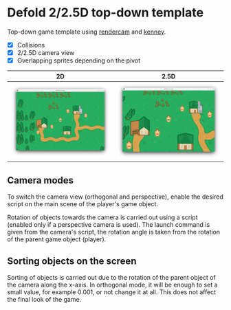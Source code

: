 # Defold 2/2.5D top-down template

Top-down game template using [rendercam](https://github.com/rgrams/rendercam) and [kenney](https://kenney.nl/assets/medieval-rts).

- [x] Collisions
- [x] 2/2.5D camera view
- [x] Overlapping sprites depending on the pivot

<table>
    <thead>
        <tr>
            <th>2D</th>
            <th>2.5D</th>
        </tr>
    </thead>
    <tbody>
        <tr>
            <td><img src="/Screenshot_20220118_152317.png"/></td>
            <td><img src="/Screenshot_20220118_152200.png"/></td>
        </tr>
    </tbody>
</table>

## Camera modes

To switch the camera view (orthogonal and perspective), enable the desired script on the main scene of the player's game object.

Rotation of objects towards the camera is carried out using a script (enabled only if a perspective camera is used). The launch command is given from the camera's script, the rotation angle is taken from the rotation of the parent game object (player).

## Sorting objects on the screen

Sorting of objects is carried out due to the rotation of the parent object of the camera along the x-axis. In orthogonal mode, it will be enough to set a small value, for example 0.001, or not change it at all. This does not affect the final look of the game.
